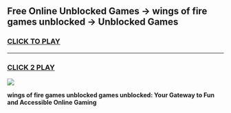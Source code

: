 
## Free Online Unblocked Games → wings of fire games unblocked → Unblocked Games
<h3>
<a href="https://premium.freeplayer.one?title=wings_of_fire_games_unblocked&ref=21F">CLICK TO PLAY</a></h3>
<hr>

<h3>
<a href="https://premium.freeplayer.one?title=wings_of_fire_games_unblocked&ref=21F">CLICK 2 PLAY</a>
  
</h3>

<a href="https://premium.freeplayer.one?title=wings_of_fire_games_unblocked&ref=21F/"><img src="https://clearcache.store/games.png"></a>


**wings of fire games unblocked games unblocked: Your Gateway to Fun and Accessible Online Gaming**
